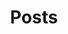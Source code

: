 ---
layout: post-index
permalink: /posts/index.html
title: Posts
categories: [code, writing, work, blog]
tagline: A List of Posts
tags: [blog, graphic design]
image:
  feature: texture-feature-03.jpg
---